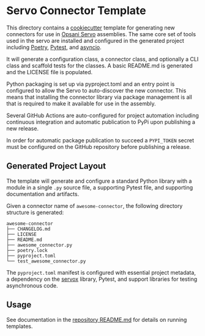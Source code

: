 # Servo Connector Template

This directory contains a [cookiecutter](https://github.com/audreyr/cookiecutter) template 
for generating new connectors for use in [Opsani Servo](https://github.com/opsani/servox) assemblies. 
The same core set of tools used in the servo are installed and configured in the generated project 
including [Poetry](https://python-poetry.org/), [Pytest](https://docs.pytest.org/en/stable/), 
and [asyncio](https://asyncio.readthedocs.io/en/latest/).

It will generate a configuration class, a connector class, and optionally a
CLI class and scaffold tests for the classes. A basic README.md is generated
and the LICENSE file is populated.

Python packaging is set up via pyproject.toml and an entry point
is configured to allow the Servo to auto-discover the new connector. This means that
installing the connector library via package management is all that is required to
make it available for use in the assembly.

Several GitHub Actions are auto-configured for project automation including continuous
integration and automatic publication to PyPi upon publishing a new release.

In order for automatic package publication to succeed a `PYPI_TOKEN` secret must be configured
on the GitHub repository before publishing a release.

## Generated Project Layout

The template will generate and configure a standard Python library with a module in a single
`.py` source file, a supporting Pytest file, and supporting documentation and artifacts.

Given a connector name of `awesome-connector`, the following directory structure is generated:

```
awesome-connector
├── CHANGELOG.md
├── LICENSE
├── README.md
├── awesome_connector.py
├── poetry.lock
├── pyproject.toml
└── test_awesome_connector.py
```

The `pyproject.toml` manifest is configured with essential project metadata,
a dependency on the [servox](https://github.com/opsani/servox) library, Pytest, 
and support libraries for testing asynchronous code.

## Usage

See documentation in the [repository README.md](../README.md) for details on running templates.
